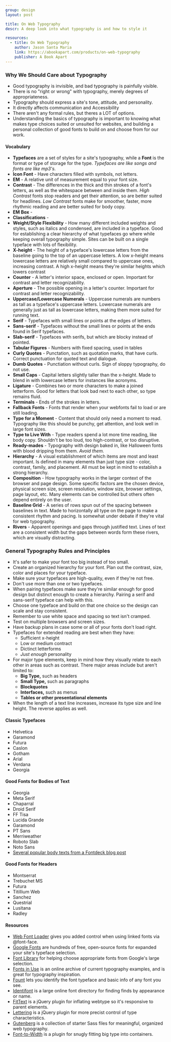```yaml
---
group: design
layout: post

title: On Web Typography
descr: A deep look into what typography is and how to style it

resources:
  - title: On Web Typography
    author: Jason Santa Maria
    link: https://abookapart.com/products/on-web-typography
    publisher: A Book Apart
---
```


### Why We Should Care about Typography
* Good typography is invisible, and bad typography is painfully visible.
* There is no "right or wrong" with typography, merely degrees of appropriateness.
* Typography should express a site's tone, attitude, and personality.
* It directly affects communication and Accessibility
* There aren't any formal rules, but theres a LOT of options.
* Understanding the basics of typography is important to knowing what makes type choices suited or unsuited for websites, and building a personal collection of good fonts to build on and choose from for our work.


#### Vocabulary

* **Typefaces** are a set of styles for a site's typography, while a **Font** is the format or type of storage for the type. *Typefaces are like songs and fonts are like mp3's.*
* **Icon Font** - Have characters filled with symbols, not letters.
* **EM** - A relative unit of measurement equal to your font size.
* **Contrast** - The differences in the thick and thin strokes of a font's letters, as well as the whitespace between and inside them. *High Contrast* fonts stop readers and get their attention, so are better suited for headlines. *Low Contrast* fonts make for smoother, faster, more rhythmic reading and are better suited for body copy.
* **EM Box** -
* **Classifications** -
* **Weight/Style Flexibility** - How many different included weights and styles, such as italics and condensed, are included in a typeface. Good for establishing a clear hierarchy of what typefaces go where while keeping overall typography simple. Sites can be built on a single typeface with lots of flexibility.
* **X-height** - The height of a typeface's lowercase letters from the baseline going to the top of an uppercase letters. A low x-height means lowercase letters are relatively small compared to uppercase ones, increasing contrast. A high x-height means they're similar heights which lowers contrast
* **Counter** - A letter's interior space, enclosed or open. Important for contrast and letter recognizability.
* **Aperture** - The possible opening in a letter's counter. Important for contrast and letter recognizability.
* **Uppercase/Lowercase Numerals** - Uppercase numerals are numbers as tall as a typeface's uppercase letters. Lowercase numerals are generally just as tall as lowercase letters, making them more suited for running text.
* **Serif** - Typefaces with small lines or points at the edges of letters.
* **Sans-serif** - Typefaces without the small lines or points at the ends found in Serif typefaces.
* **Slab-serif** -  Typefaces with serifs, but which are blocky instead of pointed.
* **Tabular Figures** - Numbers with fixed spacing, used in tables
* **Curly Quotes** - Punctation, such as quotation marks, that have curls. Correct punctuation for quoted text and dialogue.
* **Dumb Quotes** - Punctiation without curls. Sign of sloppy typography, do not use.
* **Small Caps** - Capital letters slightly taller than the x-height. Made to blend in with lowercase letters for instances like acronyms.
* **Ligature** - Combines two or more characters to make a joined letterform. Good for letters that look bad next to each other, so type remains fluid.
* **Terminals** - Ends of the strokes in letters.
* **Fallback Fonts** - Fonts that render when your webfonts fail to load or are still loading.
* **Type for a Moment** - Content that should only need a moment to read. Typography like this should be punchy, get attention, and look well in large font sizes.
* **Type to Live With** - Type readers spend a lot more time reading, like body copy. Shouldn't be too loud, too high-contrast, or too disruptive.
* **Ready-mades** - Typography with design baked in, like Halloween fonts with blood dripping from them. *Avoid them.*
* **Hierarchy** - A visual establishment of which items are most and least important. Is defined in many elements than just type size - color, contrast, family, and placement. All must be kept in mind to establish a strong hierarchy.
* **Composition** - How typography works in the larger context of the browser and page design. Some specific factors are the chosen device, physical screen size, screen resolution, window size, browser settings, page layout, etc. Many elements can be controlled but others often depend entirely on the user.
* **Baseline Grid** - A series of rows spun out of the spacing between baselines in text. Made to horizontally all type on the page to make a consistent rhythm and pacing. Is somewhat under debate if they're vital for web typography.
* **Rivers** - Apparent openings and gaps through justified text. Lines of text are a consistent width but the gaps between words form these rivers, which are visually distracting.


### General Typography Rules and Principles
* It's safer to make your font too big instead of too small.
* Create an organized hierarchy for your font. Plan out the contrast, size, color and places for your typeface.
* Make sure your typefaces are high-quality, even if they're not free.
* Don't use more than one or two typefaces.
* When pairing typefaces make sure they're similar enough for good design but distinct enough to create a hierarchy. Pairing a serif and sans-serif typeface can help with this.
* Choose one typeface and build on that one choice so the design can scale and stay consistent.
* Remember to use white space and spacing so text isn't cramped.
* Test on multiple browsers and screen sizes.
* Have backup plans in case some or all of your fonts don't load right.
* Typefaces for extended reading are best when they have:
    * Sufficient x-height
    * Low or medium contract
    * Dictinct letterforms
    * *Just enough* personality
* For major type elements, keep in mind how they visually relate to each other in areas such as contrast. There major areas include but aren't limited to:
    * **Big Type,** such as headers
    * **Small Type,** such as paragraphs
    * **Blockquotes**
    * **Interfaces,** such as menus
    * **Tables or other presentational elements**
* When the length of a text line increases, increase its type size and line height. The reverse applies as well.

#### Classic Typefaces
* Helvetica
* Garamond
* Futura
* Caslon
* Gotham
* Arial
* Verdana
* Georgia

#### Good Fonts for Bodies of Text
* Georgia
* Meta Serif
* Chaparral
* Droid Serif
* FF Tisa
* Lucida Grande
* Garamond
* PT Sans
* Merriweather
* Roboto Slab
* Noto Sans
* [Several popular body texts from a Fontdeck blog post](http://blog.fontdeck.com/post/23601339698/body-text-tester)

#### Good Fonts for Headers
* Montserrat
* Trebuchet MS
* Futura
* Titillium Web
* Sanchez
* Questrial
* Lusitana
* Radley


#### Resources

* [Web Font Loader](https://github.com/typekit/webfontloader) gives you added control when using linked fonts via @font-face.
* [Google Fonts](https://www.google.com/fonts) are hundreds of free, open-source fonts for expanded your site's typeface selection.
* [Font Library](http://katydecorah.com/font-library/#/) for helping choose appropriate fonts from Google's large selection.
* [Fonts in Use](http://fontsinuse.com/) is an online archive of current typography examples, and is great for typography inspiration.
* [Fount](https://fount.artequalswork.com/) lets you identify the font typeface and basic info of any font you see.
* [Identifont](http://www.identifont.com/index.html) is a large online font directory for finding finds by appearance or name.
* [FitText](http://fittextjs.com/) is a jQuery plugin for inflating webtype so it's responsive to parent elements.
* [Lettering](http://letteringjs.com/) is a jQuery plugin for more precist control of type characteristics.
* [Gutenberg](http://matejlatin.github.io/Gutenberg/) is a collection of starter Sass files for meaningful, organized web typography.
* [Font-to-Width](http://font-to-width.com/) is a plugin for snugly fitting big type into containers.
